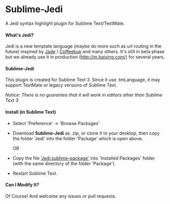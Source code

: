 # Sublime-Jedi

A Jedi syntax highlight plugin for Sublime Text/TextMate.

#### What's Jedi?

Jedi is a new template language (maybe do more such as url routing in the future)
inspired by
[Jade](https://github.com/visionmedia/jade) /
[Coffeekup](https://github.com/mauricemach/coffeekup)
and many others. It's still in beta phase but we already use it in
production (http://m.baixing.com/) for several years.

#### Sublime-Jedi

This plugin is created for Sublime Text 3.
Since it use .tmLanguage, it may support TextMate or legacy versions of Sublime Text.

*Notice: There is no guarantee that it will work in editors other than Sublime Text 3.*

#### Install (in Sublime Text)

 * Select 'Preference' -> 'Browse Packages'
 * Download **Sublime-Jedi** as .zip, or clone it to your desktop,
 then copy the folder 'Jedi' into the folder 'Package' which is open above.
 
    OR
    
 * Copy the file ['Jedi.sublime-package'](https://raw.githubusercontent.com/cyansalt/sublime-jedi/master/Jedi.sublime-package) into 'Installed Packages' folder
 (with the same directory of the folder 'Package').
 * Restart Sublime Text.
 
#### Can I Modify It?

Of Course! And welcome any issues or pull requests.
